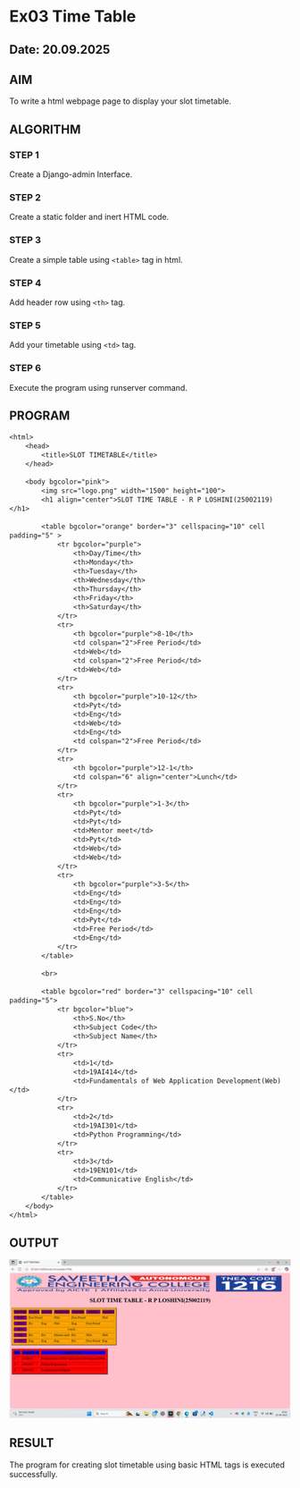 # Ex03 Time Table
## Date: 20.09.2025

## AIM
To write a html webpage page to display your slot timetable.

## ALGORITHM
### STEP 1
Create a Django-admin Interface.

### STEP 2
Create a static folder and inert HTML code.

### STEP 3
Create a simple table using ```<table>``` tag in html.

### STEP 4
Add header row using ```<th>``` tag.

### STEP 5
Add your timetable using ```<td>``` tag.

### STEP 6
Execute the program using runserver command.

## PROGRAM
```
<html>
    <head>
        <title>SLOT TIMETABLE</title>
    </head>

    <body bgcolor="pink">
        <img src="logo.png" width="1500" height="100">
        <h1 align="center">SLOT TIME TABLE - R P LOSHINI(25002119)</h1>

        <table bgcolor="orange" border="3" cellspacing="10" cell padding="5" >
            <tr bgcolor="purple">
                <th>Day/Time</th>
                <th>Monday</th>
                <th>Tuesday</th>
                <th>Wednesday</th>
                <th>Thursday</th>
                <th>Friday</th>
                <th>Saturday</th>
            </tr>
            <tr>
                <th bgcolor="purple">8-10</th>
                <td colspan="2">Free Period</td>
                <td>Web</td>
                <td colspan="2">Free Period</td>
                <td>Web</td>
            </tr>
            <tr>
                <th bgcolor="purple">10-12</th>
                <td>Pyt</td>
                <td>Eng</td>
                <td>Web</td>
                <td>Eng</td>
                <td colspan="2">Free Period</td>
            </tr>
            <tr>
                <th bgcolor="purple">12-1</th>
                <td colspan="6" align="center">Lunch</td>
            </tr>
            <tr>
                <th bgcolor="purple">1-3</th>
                <td>Pyt</td>
                <td>Pyt</td>
                <td>Mentor meet</td>
                <td>Pyt</td>
                <td>Web</td>
                <td>Web</td>
            </tr>
            <tr>
                <th bgcolor="purple">3-5</th>
                <td>Eng</td>
                <td>Eng</td>
                <td>Eng</td>
                <td>Pyt</td>
                <td>Free Period</td>
                <td>Eng</td>
            </tr>
        </table>

        <br>

        <table bgcolor="red" border="3" cellspacing="10" cell padding="5">
            <tr bgcolor="blue">
                <th>S.No</th>
                <th>Subject Code</th>
                <th>Subject Name</th>
            </tr>
            <tr>
                <td>1</td>
                <td>19AI414</td>
                <td>Fundamentals of Web Application Development(Web)</td>
            </tr>
            <tr>
                <td>2</td>
                <td>19AI301</td>
                <td>Python Programming</td>
            </tr>
            <tr>
                <td>3</td>
                <td>19EN101</td>
                <td>Communicative English</td>
            </tr>
        </table>
    </body>
</html>
```

## OUTPUT
![alt text](<Screenshot (28).png>)

## RESULT
The program for creating slot timetable using basic HTML tags is executed successfully.
